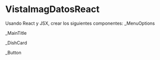 # VistaImagDatosReact


Usando React y JSX, crear los siguientes componentes:
_MenuOptions

_MainTitle

_DishCard

_Button
